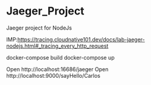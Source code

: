 ﻿# Jaeger_Project
Jaeger project for NodeJs

IMP:https://tracing.cloudnative101.dev/docs/lab-jaeger-nodejs.html#_tracing_every_http_request

docker-compose build
docker-compose up

Open http://localhost:16686/jaeger
Open http://localhost:9000/sayHello/Carlos



